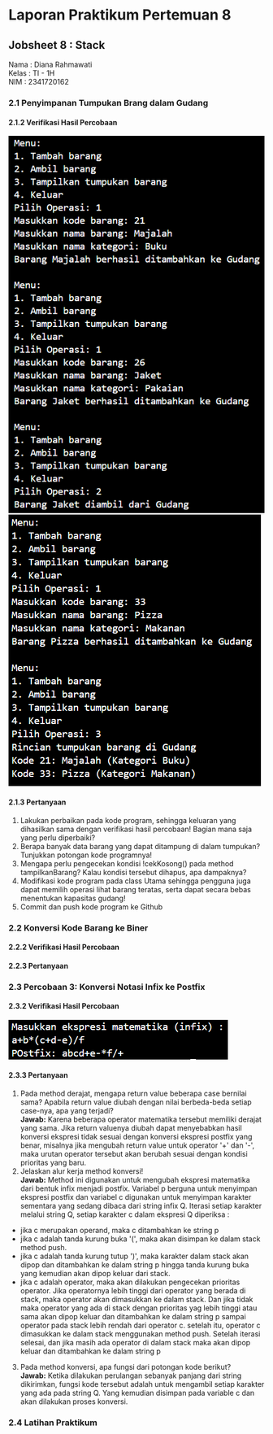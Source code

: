 # Laporan Praktikum Pertemuan 8 
## Jobsheet 8 : Stack

Nama    : Diana Rahmawati <br>
Kelas   : TI - 1H <br>
NIM     : 2341720162 <br>

### 2.1 Penyimpanan Tumpukan Brang dalam Gudang
#### 2.1.2 Verifikasi Hasil Percobaan
<img src="output1.png">
<br>
<img src="output2.png">

#### 2.1.3 Pertanyaan 
1. Lakukan perbaikan pada kode program, sehingga keluaran yang dihasilkan sama dengan verifikasi hasil percobaan! Bagian mana saja yang perlu diperbaiki?<br>
2. Berapa banyak data barang yang dapat ditampung di dalam tumpukan? Tunjukkan potongan kode programnya!<br>
3. Mengapa perlu pengecekan kondisi !cekKosong() pada method tampilkanBarang? Kalau kondisi tersebut dihapus, apa dampaknya?<br>
4. Modifikasi kode program pada class Utama sehingga pengguna juga dapat memilih operasi lihat barang teratas, serta dapat secara bebas menentukan kapasitas gudang!<br>
5. Commit dan push kode program ke Github<br>



### 2.2  Konversi Kode Barang ke Biner 
#### 2.2.2 Verifikasi Hasil Percobaan
#### 2.2.3 Pertanyaan

### 2.3 Percobaan 3: Konversi Notasi Infix ke Postfix
#### 2.3.2 Verifikasi Hasil Percobaan
<img src="postfix.png">

#### 2.3.3 Pertanyaan
1. Pada method derajat, mengapa return value beberapa case bernilai sama? Apabila return value diubah dengan nilai berbeda-beda setiap case-nya, apa yang terjadi?<br>
**Jawab:** Karena beberapa operator matematika tersebut memiliki derajat yang sama. Jika return valuenya diubah dapat menyebabkan hasil konversi ekspresi tidak sesuai dengan konversi ekspresi postfix yang benar, misalnya jika mengubah return value untuk operator '+' dan '-', maka urutan operator tersebut akan berubah sesuai dengan kondisi prioritas yang baru.<br>
2. Jelaskan alur kerja method konversi!<br>
**Jawab:** Method ini digunakan untuk mengubah ekspresi matematika dari bentuk infix menjadi postfix. Variabel p berguna untuk menyimpan ekspresi postfix dan variabel c digunakan untuk menyimpan karakter sementara yang sedang dibaca dari string infix Q. Iterasi setiap karakter melalui string Q, setiap karakter c dalam ekspresi Q diperiksa : 
- jika c merupakan operand, maka c ditambahkan ke string p
- jika c adalah tanda kurung buka '(', maka akan disimpan ke dalam stack method push.
- jika c adalah tanda kurung tutup ')', maka karakter dalam stack akan dipop dan ditambahkan ke dalam string p hingga tanda kurung buka yang kemudian akan dipop keluar dari stack.
- jika c adalah operator, maka akan dilakukan pengecekan prioritas operator. Jika operatornya lebih tinggi dari operator yang berada di stack, maka operator akan dimasukkan ke dalam  stack. Dan jika tidak maka operator yang ada di stack dengan prioritas yag lebih tinggi atau sama akan dipop keluar dan ditambahkan ke dalam string p sampai operator pada stack lebih rendah dari operator c. setelah itu, operator c dimasukkan ke dalam stack menggunakan method push.
Setelah iterasi selesai, dan jika masih ada operator di dalam stack maka akan dipop keluar dan ditambahkan ke dalam string p
3. Pada method konversi, apa fungsi dari potongan kode berikut?<br>
**Jawab:** Ketika dilakukan perulangan sebanyak panjang dari string dikirimkan, fungsi kode tersebut adalah untuk mengambil setiap karakter yang ada pada string Q. Yang kemudian disimpan pada variable c dan akan dilakukan proses konversi.



### 2.4 Latihan Praktikum

